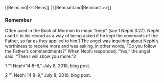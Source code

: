[[Reins.md|<< Reins]]  |  [[Remnant.md|Remnant >>]]

### Remember
Often used in the Book of Mormon to mean “keep” (*see* 1 Nephi 3:27). Nephi used it in his record as a way of being asked if he kept the covenants of the Father, so far as they applied to him.1 The angel was inquiring about Nephi’s worthiness to receive more and was asking, in other words, “Do you follow the Father’s commandments?” When Nephi responded, “Yes,” the angel said, “Then I will show you more.”2



1 “1 Nephi 14:8–9,” July 8, 2010, blog post.


2 “1 Nephi 14:8–9,” July 8, 2010, blog post.